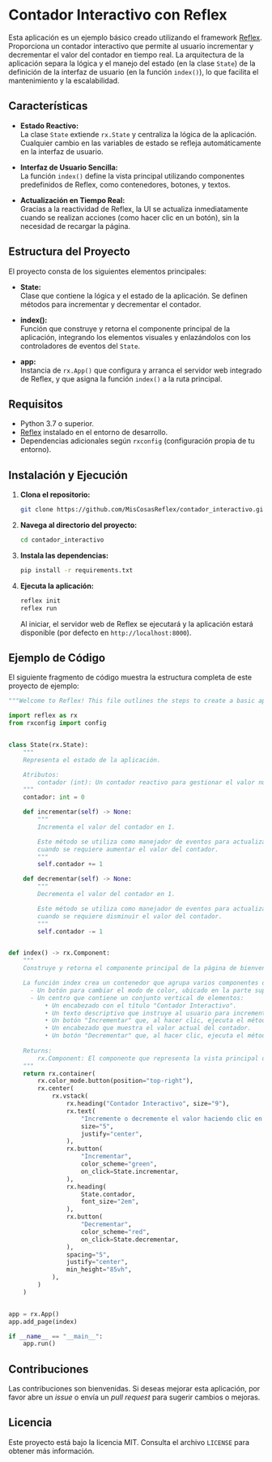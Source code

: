 
# Contador Interactivo con Reflex

Esta aplicación es un ejemplo básico creado utilizando el framework [Reflex](https://reflex.dev/). Proporciona un contador interactivo que permite al usuario incrementar y decrementar el valor del contador en tiempo real. La arquitectura de la aplicación separa la lógica y el manejo del estado (en la clase `State`) de la definición de la interfaz de usuario (en la función `index()`), lo que facilita el mantenimiento y la escalabilidad.

## Características

- **Estado Reactivo:**  
  La clase `State` extiende `rx.State` y centraliza la lógica de la aplicación. Cualquier cambio en las variables de estado se refleja automáticamente en la interfaz de usuario.
  
- **Interfaz de Usuario Sencilla:**  
  La función `index()` define la vista principal utilizando componentes predefinidos de Reflex, como contenedores, botones, y textos.

- **Actualización en Tiempo Real:**  
  Gracias a la reactividad de Reflex, la UI se actualiza inmediatamente cuando se realizan acciones (como hacer clic en un botón), sin la necesidad de recargar la página.

## Estructura del Proyecto

El proyecto consta de los siguientes elementos principales:

- **State:**  
  Clase que contiene la lógica y el estado de la aplicación. Se definen métodos para incrementar y decrementar el contador.

- **index():**  
  Función que construye y retorna el componente principal de la aplicación, integrando los elementos visuales y enlazándolos con los controladores de eventos del `State`.

- **app:**  
  Instancia de `rx.App()` que configura y arranca el servidor web integrado de Reflex, y que asigna la función `index()` a la ruta principal.

## Requisitos

- Python 3.7 o superior.
- [Reflex](https://reflex.dev/) instalado en el entorno de desarrollo.
- Dependencias adicionales según `rxconfig` (configuración propia de tu entorno).

## Instalación y Ejecución

1. **Clona el repositorio:**
   ```bash
   git clone https://github.com/MisCosasReflex/contador_interactivo.git
   ```
2. **Navega al directorio del proyecto:**
   ```bash
   cd contador_interactivo
   ```
3. **Instala las dependencias:**
   ```bash
   pip install -r requirements.txt
   ```
4. **Ejecuta la aplicación:**
   ```bash
   reflex init
   reflex run
   ```
   Al iniciar, el servidor web de Reflex se ejecutará y la aplicación estará disponible (por defecto en `http://localhost:8000`).

## Ejemplo de Código

El siguiente fragmento de código muestra la estructura completa de este proyecto de ejemplo:

```python
"""Welcome to Reflex! This file outlines the steps to create a basic app."""

import reflex as rx
from rxconfig import config


class State(rx.State):
    """
    Representa el estado de la aplicación.

    Atributos:
        contador (int): Un contador reactivo para gestionar el valor numérico.
    """
    contador: int = 0

    def incrementar(self) -> None:
        """
        Incrementa el valor del contador en 1.

        Este método se utiliza como manejador de eventos para actualizar el estado interno 
        cuando se requiere aumentar el valor del contador.
        """
        self.contador += 1

    def decrementar(self) -> None:
        """
        Decrementa el valor del contador en 1.

        Este método se utiliza como manejador de eventos para actualizar el estado interno 
        cuando se requiere disminuir el valor del contador.
        """
        self.contador -= 1


def index() -> rx.Component:
    """
    Construye y retorna el componente principal de la página de bienvenida de la aplicación.

    La función index crea un contenedor que agrupa varios componentes de la interfaz:
      - Un botón para cambiar el modo de color, ubicado en la parte superior derecha.
      - Un centro que contiene un conjunto vertical de elementos:
          • Un encabezado con el título "Contador Interactivo".
          • Un texto descriptivo que instruye al usuario para incrementar o decrementar el contador.
          • Un botón "Incrementar" que, al hacer clic, ejecuta el método State.incrementar.
          • Un encabezado que muestra el valor actual del contador.
          • Un botón "Decrementar" que, al hacer clic, ejecuta el método State.decrementar.
    
    Returns:
        rx.Component: El componente que representa la vista principal de la aplicación.
    """
    return rx.container(
        rx.color_mode.button(position="top-right"),
        rx.center(
            rx.vstack(
                rx.heading("Contador Interactivo", size="9"),
                rx.text(
                    "Incremente o decremente el valor haciendo clic en los respectivos botones",
                    size="5",
                    justify="center",
                ),
                rx.button(
                    "Incrementar",
                    color_scheme="green",
                    on_click=State.incrementar,
                ),
                rx.heading(
                    State.contador,
                    font_size="2em",
                ),
                rx.button(
                    "Decrementar",
                    color_scheme="red",
                    on_click=State.decrementar,
                ),
                spacing="5",
                justify="center",
                min_height="85vh",
            ),
        )
    )


app = rx.App()
app.add_page(index)

if __name__ == "__main__":
    app.run()
```

## Contribuciones

Las contribuciones son bienvenidas. Si deseas mejorar esta aplicación, por favor abre un *issue* o envía un *pull request* para sugerir cambios o mejoras.

## Licencia

Este proyecto está bajo la licencia MIT. Consulta el archivo `LICENSE` para obtener más información.